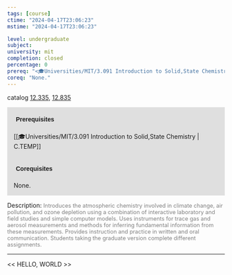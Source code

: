 ```yaml
---
tags: [course]
ctime: "2024-04-17T23:06:23"
mstime: "2024-04-17T23:06:23"

level: undergraduate
subject: 
university: mit
completion: closed
percentage: 0
prereq: "<🎓Universities/MIT/3.091 Introduction to Solid,State Chemistry>"
coreq: "None."
---
```


catalog [12.335](http://student.mit.edu/catalog/m12a.html#12.335), [12.835](http://student.mit.edu/catalog/m12c.html#12.835)

<span style="display: block; padding: 15px; background-color: rgb(100, 100, 100, 0.2);"><font id="m_prereq758_0" style="display: block; font-family: Arial, sans-serif; font-weight: bold; padding: 5px">Prerequisites</font><br><span id="prereq758_0">[[🎓Universities/MIT/3.091 Introduction to Solid,State Chemistry | C.TEMP]]</span></span>
<span style="display: block; padding: 15px; background-color: rgb(100, 100, 100, 0.2);"><font id="m_coreq758_0" style="display: block; font-family: Arial, sans-serif; font-weight: bold; padding: 5px">Corequisites</font><br><span id="coreq758_0">None.</span></span>

<font style="">Description:</font>
<font style="color: grey; font-size: 0.8rem;">Introduces the atmospheric chemistry involved in climate change, air pollution, and ozone depletion using a combination of interactive laboratory and field studies and simple computer models. Uses instruments for trace gas and aerosol measurements and methods for inferring fundamental information from these measurements. Provides instruction and practice in written and oral communication. Students taking the graduate version complete different assignments.</font>



---

<< HELLO, WORLD >>
